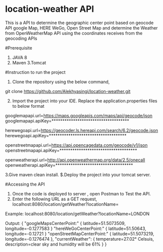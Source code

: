 # location-weather API 
This is a API to determine the geographic center point based on geocode API google Map, HERE WeGo, Open Street Map and determine the Weather from OpenWeatherMap API using the coordinates receives from the geocoding APIs

#Prerequisite
1. JAVA 8
2. Maven
3.Tomcat

#Instruction to run the project
1. Clone the repository using the below command,

git clone https://github.com/Alekhyasingi/location-weather.git

2. Import the project into your IDE. Replace the application.properties files to below format


googlemapapi.url=https://maps.googleapis.com/maps/api/geocode/json
googlemapapi.apiKey=************************************

herewegoapi.url=https://geocoder.ls.hereapi.com/search/6.2/geocode.json
herewegoapi.apiKey=************************************



openstreetmapapi.url=https://api.opencagedata.com/geocode/v1/json
openstreetmapapi.apiKey=************************************


openweatherapi.url=http://api.openweathermap.org/data/2.5/onecall
openweatherapi.apiKey=************************************



3.Give maven clean install.
$.Deploy the project into your tomcat server.

#Accessing the API
1. Once the code is deployed to server , open Postman to Test the API.
2. Enter the following URL as a GET request,
  localhost:8080/location/getWeather?locationName=<Your Location>

Example:
localhost:8080/location/getWeather?locationName=LONDON

Output:
{
"googleMapsCenterPoint:"
{
 latitude=51.5073509,
 longitude=-0.1277583
}
"hereWeGoCenterPoint:"
{
 latitude=51.50643,
 longitude=-0.12721
}
"openStreetMapCenterPoint:"
{
 latitude=51.5073219,
 longitude=-0.1276474
},
 "currentWeather":
 { 
 temperature=27.02° Celsuis,
 description=clear sky and humidity will be 61%
}
}




